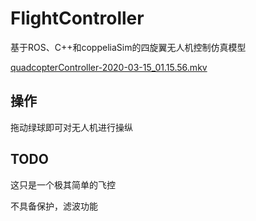 # FlightController

基于ROS、C++和coppeliaSim的四旋翼无人机控制仿真模型

 [quadcopterController-2020-03-15_01.15.56.mkv](/home/chrisliu/GitRepositories/FlightController/videos/quadcopterController-2020-03-15_01.15.56.mkv) 



## 操作

拖动绿球即可对无人机进行操纵



## TODO

这只是一个极其简单的飞控

不具备保护，滤波功能